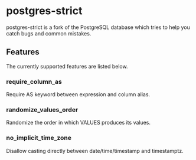 postgres-strict
===============

postgres-strict is a fork of the PostgreSQL database which tries to help you
catch bugs and common mistakes.

Features
--------

The currently supported features are listed below.

### require\_column\_as

Require AS keyword between expression and column alias.

### randomize\_values\_order

Randomize the order in which VALUES produces its values.

### no\_implicit\_time\_zone

Disallow casting directly between date/time/timestamp and timestamptz.
